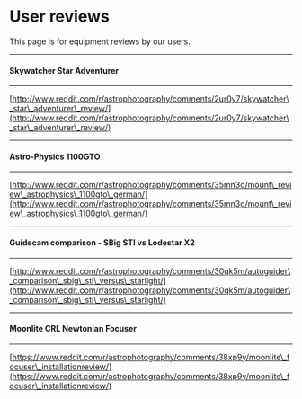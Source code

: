 # User reviews

This page is for equipment reviews by our users.

***

#### Skywatcher Star Adventurer

***

[http://www.reddit.com/r/astrophotography/comments/2ur0y7/skywatcher\_star\_adventurer\_review/](http://www.reddit.com/r/astrophotography/comments/2ur0y7/skywatcher\_star\_adventurer\_review/)

***

#### Astro-Physics 1100GTO

***

[http://www.reddit.com/r/astrophotography/comments/35mn3d/mount\_review\_astrophysics\_1100gto\_german/](http://www.reddit.com/r/astrophotography/comments/35mn3d/mount\_review\_astrophysics\_1100gto\_german/)

***

#### Guidecam comparison - SBig STI vs Lodestar X2

***

[http://www.reddit.com/r/astrophotography/comments/30qk5m/autoguider\_comparison\_sbig\_sti\_versus\_starlight/](http://www.reddit.com/r/astrophotography/comments/30qk5m/autoguider\_comparison\_sbig\_sti\_versus\_starlight/)

***

#### Moonlite CRL Newtonian Focuser

***

[https://www.reddit.com/r/astrophotography/comments/38xp9y/moonlite\_focuser\_installationreview/](https://www.reddit.com/r/astrophotography/comments/38xp9y/moonlite\_focuser\_installationreview/)
